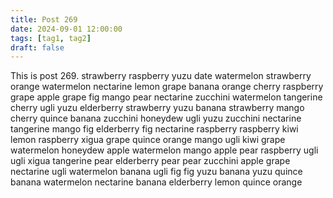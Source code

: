 ```yaml
---
title: Post 269
date: 2024-09-01 12:00:00
tags: [tag1, tag2]
draft: false
---
```

This is post 269.
strawberry
raspberry
yuzu
date
watermelon
strawberry
orange
watermelon
nectarine
lemon
grape
banana
orange
cherry
raspberry
grape
apple
grape
fig
mango
pear
nectarine
zucchini
watermelon
tangerine
cherry
ugli
yuzu
elderberry
strawberry
yuzu
banana
strawberry
mango
cherry
quince
banana
zucchini
honeydew
ugli
yuzu
zucchini
nectarine
tangerine
mango
fig
elderberry
fig
nectarine
raspberry
raspberry
kiwi
lemon
raspberry
xigua
grape
quince
orange
mango
ugli
kiwi
grape
watermelon
honeydew
apple
watermelon
mango
apple
pear
raspberry
ugli
ugli
xigua
tangerine
pear
elderberry
pear
pear
zucchini
apple
grape
nectarine
ugli
watermelon
banana
ugli
fig
fig
yuzu
banana
yuzu
quince
banana
watermelon
nectarine
banana
elderberry
lemon
quince
orange
